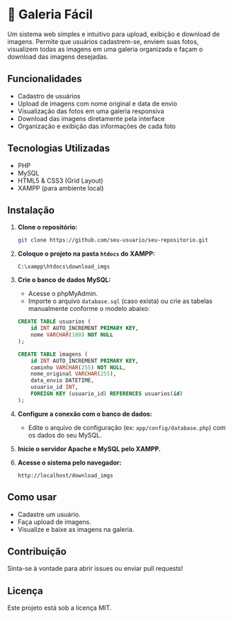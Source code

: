 # 📸 Galeria Fácil

Um sistema web simples e intuitivo para upload, exibição e download de imagens. Permite que usuários cadastrem-se, enviem suas fotos, visualizem todas as imagens em uma galeria organizada e façam o download das imagens desejadas.

## Funcionalidades

- Cadastro de usuários
- Upload de imagens com nome original e data de envio
- Visualização das fotos em uma galeria responsiva
- Download das imagens diretamente pela interface
- Organização e exibição das informações de cada foto

## Tecnologias Utilizadas

- PHP
- MySQL
- HTML5 & CSS3 (Grid Layout)
- XAMPP (para ambiente local)

## Instalação

1. **Clone o repositório:**
   ```bash
   git clone https://github.com/seu-usuario/seu-repositorio.git
   ```

2. **Coloque o projeto na pasta `htdocs` do XAMPP:**
   ```
   C:\xampp\htdocs\download_imgs
   ```

3. **Crie o banco de dados MySQL:**
   - Acesse o phpMyAdmin.
   - Importe o arquivo `database.sql` (caso exista) ou crie as tabelas manualmente conforme o modelo abaixo:

   ```sql
   CREATE TABLE usuarios (
       id INT AUTO_INCREMENT PRIMARY KEY,
       nome VARCHAR(100) NOT NULL
   );

   CREATE TABLE imagens (
       id INT AUTO_INCREMENT PRIMARY KEY,
       caminho VARCHAR(255) NOT NULL,
       nome_original VARCHAR(255),
       data_envio DATETIME,
       usuario_id INT,
       FOREIGN KEY (usuario_id) REFERENCES usuarios(id)
   );
   ```

4. **Configure a conexão com o banco de dados:**
   - Edite o arquivo de configuração (ex: `app/config/database.php`) com os dados do seu MySQL.

5. **Inicie o servidor Apache e MySQL pelo XAMPP.**

6. **Acesse o sistema pelo navegador:**
   ```
   http://localhost/download_imgs
   ```

## Como usar

- Cadastre um usuário.
- Faça upload de imagens.
- Visualize e baixe as imagens na galeria.

## Contribuição

Sinta-se à vontade para abrir issues ou enviar pull requests!

## Licença

Este projeto está sob a licença MIT. 